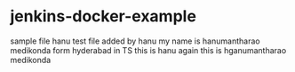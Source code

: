# jenkins-docker-example
sample file hanu
test file added by hanu
my name is hanumantharao medikonda form hyderabad in TS
this is hanu again
this is hganumantharao medikonda
